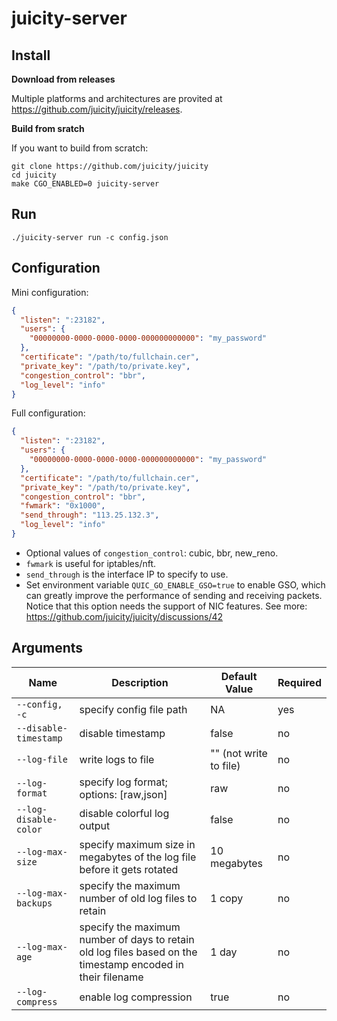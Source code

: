 # juicity-server

## Install

**Download from releases**

Multiple platforms and architectures are provited at <https://github.com/juicity/juicity/releases>.

**Build from sratch**

If you want to build from scratch:

```shell
git clone https://github.com/juicity/juicity
cd juicity
make CGO_ENABLED=0 juicity-server
```

## Run

```shell
./juicity-server run -c config.json
```

## Configuration

Mini configuration:

```json
{
  "listen": ":23182",
  "users": {
    "00000000-0000-0000-0000-000000000000": "my_password"
  },
  "certificate": "/path/to/fullchain.cer",
  "private_key": "/path/to/private.key",
  "congestion_control": "bbr",
  "log_level": "info"
}
```

Full configuration:

```json
{
  "listen": ":23182",
  "users": {
    "00000000-0000-0000-0000-000000000000": "my_password"
  },
  "certificate": "/path/to/fullchain.cer",
  "private_key": "/path/to/private.key",
  "congestion_control": "bbr",
  "fwmark": "0x1000",
  "send_through": "113.25.132.3",
  "log_level": "info"
}
```

- Optional values of `congestion_control`: cubic, bbr, new_reno.
- `fwmark` is useful for iptables/nft.
- `send_through` is the interface IP to specify to use.
- Set environment variable `QUIC_GO_ENABLE_GSO=true` to enable GSO, which can greatly improve the performance of sending and receiving packets. Notice that this option needs the support of NIC features. See more: <https://github.com/juicity/juicity/discussions/42>

## Arguments

| Name                  | Description                                                                                                 | Default Value          | Required |
| --------------------- | ----------------------------------------------------------------------------------------------------------- | ---------------------- | -------- |
| `--config, -c`        | specify config file path                                                                                    | NA                     | yes      |
| `--disable-timestamp` | disable timestamp                                                                                           | false                  | no       |
| `--log-file`          | write logs to file                                                                                          | "" (not write to file) | no       |
| `--log-format`        | specify log format; options: [raw,json]                                                                     | raw                    | no       |
| `--log-disable-color` | disable colorful log output                                                                                 | false                  | no       |
| `--log-max-size`      | specify maximum size in megabytes of the log file before it gets rotated                                    | 10 megabytes           | no       |
| `--log-max-backups`   | specify the maximum number of old log files to retain                                                       | 1 copy                 | no       |
| `--log-max-age`       | specify the maximum number of days to retain old log files based on the timestamp encoded in their filename | 1 day                  | no       |
| `--log-compress`      | enable log compression                                                                                      | true                   | no       |

